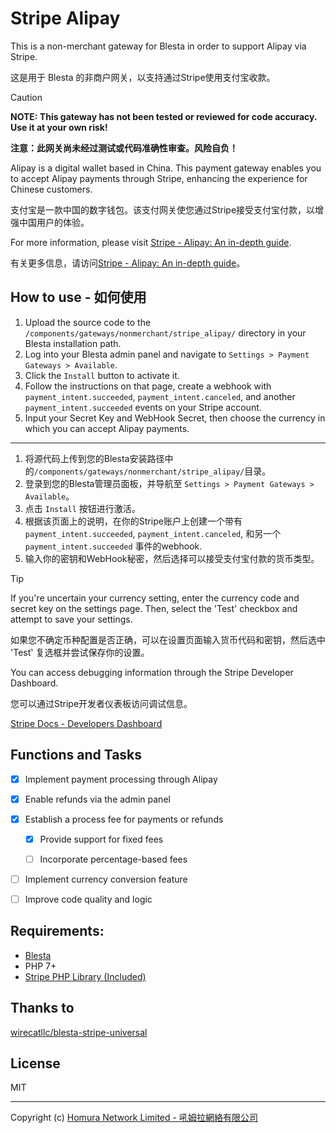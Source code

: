 # Stripe Alipay

This is a non-merchant gateway for Blesta in order to support Alipay via Stripe. 

这是用于 Blesta 的非商户网关，以支持通过Stripe使用支付宝收款。

> [!CAUTION]
> **NOTE: This gateway has not been tested or reviewed for code accuracy. Use it at your own risk!**
> 
> **注意：此网关尚未经过测试或代码准确性审查。风险自负！**

Alipay is a digital wallet based in China. This payment gateway enables you to accept Alipay payments through Stripe, enhancing the experience for Chinese customers.

支付宝是一款中国的数字钱包。该支付网关使您通过Stripe接受支付宝付款，以增强中国用户的体验。


For more information, please visit [Stripe - Alipay: An in-depth guide](https://stripe.com/resources/more/alipay-an-in-depth-guide).

有关更多信息，请访问[Stripe - Alipay: An in-depth guide](https://stripe.com/resources/more/alipay-an-in-depth-guide)。


## How to use - 如何使用

1.  Upload the source code to the `/components/gateways/nonmerchant/stripe_alipay/` directory in your Blesta installation path.
2.  Log into your Blesta admin panel and navigate to `Settings > Payment Gateways > Available`.
3.  Click the `Install` button to activate it.
4.  Follow the instructions on that page, create a webhook with `payment_intent.succeeded`, `payment_intent.canceled`, and another `payment_intent.succeeded` events on your Stripe account. 
5.  Input your Secret Key and WebHook Secret, then choose the currency in which you can accept Alipay payments.

----

1. 将源代码上传到您的Blesta安装路径中的`/components/gateways/nonmerchant/stripe_alipay/`目录。
2. 登录到您的Blesta管理员面板，并导航至 `Settings > Payment Gateways > Available`。
3. 点击 `Install` 按钮进行激活。
4. 根据该页面上的说明，在你的Stripe账户上创建一个带有 `payment_intent.succeeded`, `payment_intent.canceled`, 和另一个 `payment_intent.succeeded` 事件的webhook.
5. 输入你的密钥和WebHook秘密，然后选择可以接受支付宝付款的货币类型。

> [!TIP]
> If you're uncertain your currency setting, enter the currency code and secret key on the settings page. Then, select the 'Test' checkbox and attempt to save your settings.
> 
> 如果您不确定币种配置是否正确，可以在设置页面输入货币代码和密钥，然后选中 'Test' 复选框并尝试保存你的设置。
>
> You can access debugging information through the Stripe Developer Dashboard.
>
> 您可以通过Stripe开发者仪表板访问调试信息。
>
> [Stripe Docs - Developers Dashboard](https://docs.stripe.com/development/dashboard)



## Functions and Tasks

- [x] Implement payment processing through Alipay

- [x] Enable refunds via the admin panel 

- [x] Establish a process fee for payments or refunds 

  - [x] Provide support for fixed fees 

  - [ ] Incorporate percentage-based fees 

- [ ] Implement currency conversion feature

- [ ] Improve code quality and logic

## Requirements:
- [Blesta](https://www.blesta.com/)
- PHP 7+
- [Stripe PHP Library (Included)](https://github.com/stripe/stripe-php/)

## Thanks to 
[wirecatllc/blesta-stripe-universal](https://github.com/wirecatllc/blesta-stripe-universal)

## License
MIT

-----------------------------------

Copyright (c) [Homura Network Limited - 吼姆拉網絡有限公司](https://homura.network)